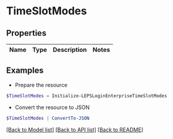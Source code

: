 # TimeSlotModes
## Properties

Name | Type | Description | Notes
------------ | ------------- | ------------- | -------------

## Examples

- Prepare the resource
```powershell
$TimeSlotModes = Initialize-LEPSLoginEnterpriseTimeSlotModes 
```

- Convert the resource to JSON
```powershell
$TimeSlotModes | ConvertTo-JSON
```

[[Back to Model list]](../README.md#documentation-for-models) [[Back to API list]](../README.md#documentation-for-api-endpoints) [[Back to README]](../README.md)

